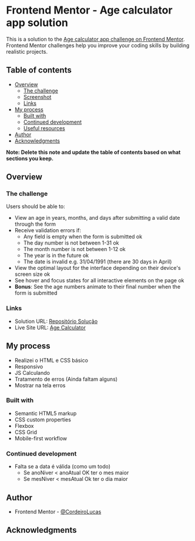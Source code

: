 # Frontend Mentor - Age calculator app solution

This is a solution to the [Age calculator app challenge on Frontend Mentor](https://www.frontendmentor.io/challenges/age-calculator-app-dF9DFFpj-Q). Frontend Mentor challenges help you improve your coding skills by building realistic projects. 

## Table of contents

- [Overview](#overview)
  - [The challenge](#the-challenge)
  - [Screenshot](#screenshot)
  - [Links](#links)
- [My process](#my-process)
  - [Built with](#built-with)
  - [Continued development](#continued-development)
  - [Useful resources](#useful-resources)
- [Author](#author)
- [Acknowledgments](#acknowledgments)

**Note: Delete this note and update the table of contents based on what sections you keep.**

## Overview

### The challenge

Users should be able to:

- View an age in years, months, and days after submitting a valid date through the form
- Receive validation errors if:
  - Any field is empty when the form is submitted ok
  - The day number is not between 1-31 ok
  - The month number is not between 1-12 ok 
  - The year is in the future ok
  - The date is invalid e.g. 31/04/1991 (there are 30 days in April) 
- View the optimal layout for the interface depending on their device's screen size ok
- See hover and focus states for all interactive elements on the page ok
- **Bonus**: See the age numbers animate to their final number when the form is submitted

### Links

- Solution URL: [Repositório Solução](https://github.com/CordeiroLucas/projeto-age-calculator)
- Live Site URL: [Age Calculator](https://cordeirolucas.github.io/projeto-age-calculator/)

## My process

- Realizei o HTML e CSS básico
- Responsivo
- JS Calculando
- Tratamento de erros (Ainda faltam alguns)
- Mostrar na tela erros

### Built with

- Semantic HTML5 markup
- CSS custom properties
- Flexbox
- CSS Grid
- Mobile-first workflow


### Continued development

- Falta se a data é válida (como um todo)
  - Se anoNiver < anoAtual OK ter o mes maior
  - Se mesNiver < mesAtual Ok ter o dia maior


## Author

- Frontend Mentor - [@CordeiroLucas](https://www.frontendmentor.io/profile/cordeirolucas)

## Acknowledgments
